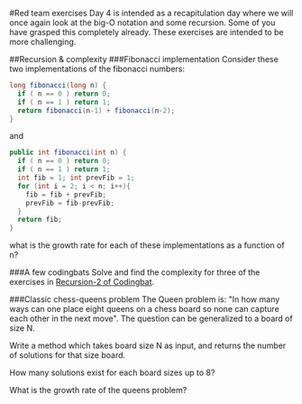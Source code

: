 #Red team exercises
Day 4 is intended as a recapitulation day where we will once again look at the big-O notation and some recursion.
Some of you have grasped this completely already. These exercises are intended to be more challenging.

##Recursion & complexity
###Fibonacci implementation
Consider these two implementations of the fibonacci numbers:

```java
long fibonacci(long n) {
  if ( n == 0 ) return 0;
  if ( n == 1 ) return 1;
  return fibonacci(n-1) + fibonacci(n-2);
}
```

and

```java
public int fibonacci(int n) {
  if ( n == 0 ) return 0;
  if ( n == 1 ) return 1;
  int fib = 1; int prevFib = 1;
  for (int i = 2; i < n; i++){
    fib = fib + prevFib;
    prevFib = fib-prevFib;
  }
  return fib;
}
```

what is the growth rate for each of these implementations as a function of n?

###A few codingbats
Solve and find the complexity for three of the exercises in [Recursion-2 of Codingbat](http://codingbat.com/java/Recursion-2).

###Classic chess-queens problem
The Queen problem is: "In how many ways can one place eight queens on a chess board so none can capture each other in the next move". The question can be generalized to a board of size N.

Write a method which takes board size N as input, and returns the number of solutions for that size board.

How many solutions exist for each board sizes up to 8?

What is the growth rate of the queens problem?